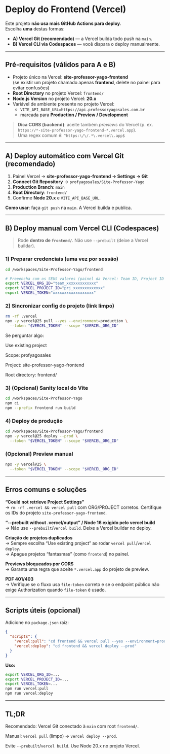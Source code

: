 # Deploy do Frontend (Vercel)

Este projeto **não usa mais GitHub Actions para deploy**.  
Escolha **uma** destas formas:

- **A) Vercel Git (recomendado)** — a Vercel builda todo push na `main`.
- **B) Vercel CLI via Codespaces** — você dispara o deploy manualmente.

---

## Pré-requisitos (válidos para A e B)

- Projeto único na Vercel: **site-professor-yago-frontend**  
  (se existir um projeto chamado apenas **frontend**, delete no painel para evitar confusões)
- **Root Directory** no projeto Vercel: `frontend/`
- **Node.js Version** no projeto Vercel: **20.x**
- Variável de ambiente presente no projeto Vercel:
  - `VITE_API_BASE_URL=https://api.professoryagosales.com.br`
  - marcada para **Production / Preview / Development**

> **Dica CORS (backend)**: aceite também *previews* do Vercel (p. ex. `https://*-site-professor-yago-frontend-*.vercel.app`).  
> Uma regex comum é: `^https:\/\/.*\.vercel\.app$`

---

## A) Deploy automático com **Vercel Git** (recomendado)

1. Painel Vercel → **site-professor-yago-frontend → Settings → Git**
2. **Connect Git Repository** → `profyagosales/Site-Professor-Yago`
3. **Production Branch**: `main`
4. **Root Directory**: `frontend/`
5. Confirme **Node 20.x** e `VITE_API_BASE_URL`.

**Como usar**: faça `git push` na `main`. A Vercel builda e publica.

---

## B) Deploy manual com **Vercel CLI** (Codespaces)

> Rode **dentro de `frontend/`**. Não use `--prebuilt` (deixe a Vercel buildar).

### 1) Preparar credenciais (uma vez por sessão)

```bash
cd /workspaces/Site-Professor-Yago/frontend

# Preeencha com os SEUS valores (painel da Vercel: Team ID, Project ID e Token)
export VERCEL_ORG_ID="team_xxxxxxxxxxxxx"
export VERCEL_PROJECT_ID="prj_xxxxxxxxxxxxx"
export VERCEL_TOKEN="xxxxxxxxxxxxxxxxxx"
```

### 2) Sincronizar config do projeto (link limpo)
```bash
rm -rf .vercel
npx -y vercel@25 pull --yes --environment=production \
  --token "$VERCEL_TOKEN" --scope "$VERCEL_ORG_ID"
```

Se perguntar algo:

Use existing project

Scope: profyagosales

Project: site-professor-yago-frontend

Root directory: frontend/

### 3) (Opcional) Sanity local do Vite
```bash
cd /workspaces/Site-Professor-Yago
npm ci
npm --prefix frontend run build
```

### 4) Deploy de produção
```bash
cd /workspaces/Site-Professor-Yago/frontend
npx -y vercel@25 deploy --prod \
  --token "$VERCEL_TOKEN" --scope "$VERCEL_ORG_ID"
```

### (Opcional) Preview manual
```bash
npx -y vercel@25 \
  --token "$VERCEL_TOKEN" --scope "$VERCEL_ORG_ID"
```

---

## Erros comuns e soluções

**“Could not retrieve Project Settings”**  
→ `rm -rf .vercel && vercel pull` com ORG/PROJECT corretos. Certifique os IDs do projeto `site-professor-yago-frontend`.

**“--prebuilt without .vercel/output” / Node 16 exigido pelo vercel build**  
→ Não use `--prebuilt`/`vercel build`. Deixe a Vercel buildar no deploy.

**Criação de projetos duplicados**  
→ Sempre escolha “Use existing project” ao rodar `vercel pull`/`vercel deploy`.  
→ Apague projetos “fantasmas” (como `frontend`) no painel.

**Previews bloqueados por CORS**  
→ Garanta uma regra que aceite `*.vercel.app` do projeto de preview.

**PDF 401/403**  
→ Verifique se o fluxo usa `file-token` correto e se o endpoint público não exige Authorization quando `file-token` é usado.

---

## Scripts úteis (opcional)

Adicione no `package.json` raiz:

```json
{
  "scripts": {
    "vercel:pull": "cd frontend && vercel pull --yes --environment=production",
    "vercel:deploy": "cd frontend && vercel deploy --prod"
  }
}
```

**Uso:**

```bash
export VERCEL_ORG_ID=...
export VERCEL_PROJECT_ID=...
export VERCEL_TOKEN=...
npm run vercel:pull
npm run vercel:deploy
```

---

## TL;DR

Recomendado: Vercel Git conectado à `main` com root `frontend/`.

Manual: `vercel pull` (limpo) → `vercel deploy --prod`.

Evite `--prebuilt`/`vercel build`. Use Node 20.x no projeto Vercel.
